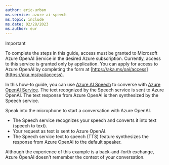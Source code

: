 ```yaml
---
author: eric-urban
ms.service: azure-ai-speech
ms.topic: include
ms.date: 02/28/2023
ms.author: eur
---
```


> [!IMPORTANT]
> To complete the steps in this guide, access must be granted to Microsoft Azure OpenAI Service in the desired Azure subscription. Currently, access to this service is granted only by application. You can apply for access to Azure OpenAI by completing the form at [https://aka.ms/oai/access](https://aka.ms/oai/access).

In this how-to guide, you can use [Azure AI Speech](../../../overview.md) to converse with [Azure OpenAI Service](/azure/ai-services/openai/overview). The text recognized by the Speech service is sent to Azure OpenAI. The text response from Azure OpenAI is then synthesized by the Speech service.

Speak into the microphone to start a conversation with Azure OpenAI.
- The Speech service recognizes your speech and converts it into text (speech to text).
- Your request as text is sent to Azure OpenAI.
- The Speech service text to speech (TTS) feature synthesizes the response from Azure OpenAI to the default speaker.

Although the experience of this example is a back-and-forth exchange, Azure OpenAI doesn't remember the context of your conversation.
